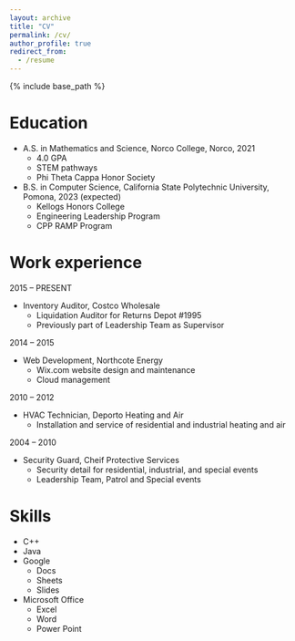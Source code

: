 ```yaml
---
layout: archive
title: "CV"
permalink: /cv/
author_profile: true
redirect_from:
  - /resume
---
```


{% include base_path %}

Education
======
* A.S. in Mathematics and Science, Norco College, Norco, 2021
  * 4.0 GPA
  * STEM pathways 
  * Phi Theta Cappa Honor Society
* B.S. in Computer Science, California State Polytechnic University, Pomona, 2023 (expected)
  * Kellogs Honors College 
  * Engineering Leadership Program
  * CPP RAMP Program


Work experience
======
2015 – PRESENT 
* Inventory Auditor, Costco Wholesale 
  * Liquidation Auditor for Returns Depot #1995
  * Previously part of Leadership Team as Supervisor 

2014 – 2015
* Web Development, Northcote Energy
  * Wix.com website design and maintenance
  * Cloud management

2010 – 2012
* HVAC Technician, Deporto Heating and Air
  * Installation and service of residential and industrial heating and air 

2004 – 2010
* Security Guard, Cheif Protective Services
  * Security detail for residential, industrial, and special events
  * Leadership Team, Patrol and Special events

Skills
======
* C++
* Java
* Google 
  * Docs
  * Sheets
  * Slides
* Microsoft Office
  * Excel
  * Word
  * Power Point

<!-- Publications
======
  <ul>{% for post in site.publications %}
    {% include archive-single-cv.html %}
  {% endfor %}</ul> -->
  
<!-- Talks
======
  <ul>{% for post in site.talks %}
    {% include archive-single-talk-cv.html %}
  {% endfor %}</ul> -->
  
<!-- Teaching
======
  <ul>{% for post in site.teaching %}
    {% include archive-single-cv.html %}
  {% endfor %}</ul> -->
  
<!-- Service and leadership
======
* Currently signed in to 43 different slack teams -->
